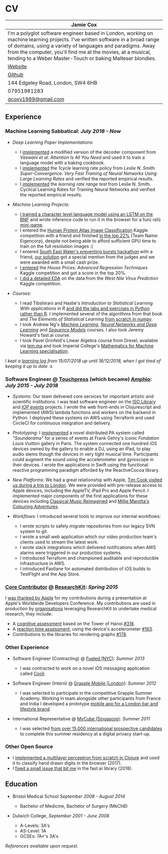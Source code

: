 # CV

| Jamie Cox  |
|---------------------------------------------------------------------------------------------------------------|
| I'm a polyglot software engineer based in London, working on machine learning projects. I've written software in a broad range of domains, using a variety of languages and paradigms. Away from the computer, you'll find me at the movies, at a musical, tending to a Weber Master-Touch or baking Malteser blondies. |
| [Website](https://www.coxy1989.com/)  |
| [Github](https://github.com/coxy1989)  |
| 144 Edgeley Road, London, SW4 6HB  |
| 07951981283  |
| gcoxy1989@gmail.com  |

## Experience

### Machine Learning Sabbatical: *July 2018 - Now*

- *Deep Learning Paper Implementations*: 
	- I [implemented](https://github.com/coxy1989/tfmr) a modified version of the decoder component from *Vaswani et al. Attention Is All You Need* and used it to train a language model with a baking cookbook.
	- I [implemented](https://github.com/coxy1989/superconv) the *1cycle* learning rate policy from *Leslie N. Smith. Super-Convergence: Very Fast Training of Neural Networks Using Large Learning Rates* and verified the reported empirical results.
	- I [implemented](https://github.com/coxy1989/clr) the *learning rate range test* from  Leslie N. Smith. Cyclical Learning Rates for Training Neural Networks and verified the reported empirical results.

- *Machine Learning Projects:* 
	- [I trained a character level language model using an LSTM on the BNF](https://github.com/coxy1989/rx) and wrote inference code to run it in the browser for a fun(-ish) [mini-game](https://rx.coxy1989.com/).
	- I entered the [Human Protein Atlas Image Classification](https://www.kaggle.com/c/human-protein-atlas-image-classification) Kaggle competition with a friend and finished [in the top 22%](https://www.kaggle.com/c/human-protein-atlas-image-classification/leaderboard) (Team Name: Eigencorp), despite not being able to afford sufficient GPU time to train on the full resolution images :(
	-  I entered [South East Water's preventing bursts hackathon](https://solveitsew.devpost.com/) with a friend, [our solution](https://docs.google.com/presentation/d/1kaTD7jr0DhJR7IDXVY0lVQ7-jD_r_qhhgqzK9_5nKRc/edit#slide=id.p) got a special mention from the judges and we were awarded with a small cash prize.
	- [I entered](https://github.com/coxy1989/house-prices) the *House Prices: Advanced Regression Techniques* Kaggle competition and got a score in the top 20%.
	- [I did a detailed EDA](https://github.com/coxy1989/west-nile-virus) on the data from the *West Nile Virus Prediction* Kaggle competition.

- *Courses:* 
	- I read Tibshirani and Hastie's *Introduction to Statistical Learning With applications in R* [and did the labs and exercises in Python rather than R](https://github.com/coxy1989/isl). I implemented several of the algorithms from that book and *The Elements of Statistical Learning* [from scratch in numpy](https://github.com/coxy1989/algs).
	- I took Andrew Ng's [*Machine Learning*](https://github.com/coxy1989/ng_ml), [*Neural Networks and Deep Learning*](https://www.coursera.org/account/accomplishments/records/8PMHWASDBR88) and [*Sequence Models*](https://www.coursera.org/account/accomplishments/records/DTG5PML6SWAJ) courses. I also took Jeremy Howard's fast.ai course.
	- I took Pavel Grinfeld's Linear Algebra course from Drexel, available via [lem.ma](https://www.lem.ma/) and took Imperial College's [Mathematics for Machine Learning specialisation](https://www.coursera.org/account/accomplishments/specialization/certificate/ARMLMTNPZJTD).

*I kept a [learning log](https://www.coxy1989.com/learning_log.html) from 15/07/2018 up until 18/12/2018, when I got tired of keeping it up to date :s* 

### Software Engineer @ [Touchpress](https://en.wikipedia.org/wiki/Touchpress) (which became) [Amphio](https://www.amphio.co/): *July 2015 - July 2018*

- *Systems:* Our team delivered core services for important artistic and scientific institutions. I was lead software engineer on the [ISO Library](https://www.amphio.co/iso.html) and [IOP events](https://www.amphio.co/iop-events.html) projects. I wrote the web front-ends in Clojurescript and implemented (AWS) lambda functions and workers on the backend in Python. I deployed these systems on AWS using Terraform and used CircleCI for continuous integration and delivery. 

- *Prototyping:* I [implemented](https://github.com/coxy1989/soundarama_open_source) a novel distributed PA system called *"Soundarama"* for a series of events at Frank Gehry's iconic *Fondation Louis Vuitton* gallery in Paris. The system connected one hundred iOS devices owned by the gallery to enable a DJ, using an iPad, to play audio stems though the devices in very tight musical time. Participants could augment the sound using the accelerometer and gyroscope in their devices. I wrote the applications in Swift using the functional reactive programming paradigm afforded by the ReactiveCocoa library.

- *New Platforms:* We had a great relationship with Apple, [Tim Cook visited us during a trip to London](https://twitter.com/tim_cook/status/663750294837178368). We were provided with pre-release access to Apple devices, including the AppleTV, iPad Pro and Apple Pencil.  I implemented major components of the first applications for these devices including
[Classical Music Reimagined](https://itunes.apple.com/gb/app/classical-music-reimagined/id1046460216) and [Millie Marotta's Colouring Adventures](https://itunes.apple.com/gb/app/millie-marottas-colouring-adventures/id1064432319?mt=8).

- *Workflows:* I introduced several tools to improve our internal workflows:
	- I wrote scripts to safely migrate repositories from our legacy SVN system to git.
	- I wrote a small web application which our video production team's clients used to stream the latest work.
	- I wrote slack integrations which delivered notifications when AWS alarms were triggered in our production systems.
	- I introduced Terraform and championed auditable and reproducible infrastructure in AWS.
	- I introduced Fastlane for automated distribution of iOS builds to TestFlight and the App Store.

### [Core Contributor](https://github.com/ResearchKit/ResearchKit/graphs/contributors?from=2015-04-12&to=2018-04-07&type=a) @ [ResearchKit](https://github.com/ResearchKit/ResearchKit): *Spring 2015*

I [was thanked by Apple](https://developer.apple.com/videos/play/wwdc2016/234/?time=1571)  for my contributions during a presentation at Apple's Worldwide Developers Conference. My contributions are used in production by [organisations](https://qolty.com/) leveraging ResearchKit to undertake medical research, they include:


- A [cognitive assessment](http://researchkit.org/docs/docs/ActiveTasks/ActiveTasks.html#tower) based on the Tower of Hanoi [#318](https://github.com/ResearchKit/ResearchKit/pull/318).
- A [reaction time assessment](http://researchkit.org/docs/docs/ActiveTasks/ActiveTasks.html#reaction), using the device's accelerometer [#163](https://github.com/ResearchKit/ResearchKit/pull/163).
- Contributions to the libraries for rendering graphs [#178](https://github.com/ResearchKit/ResearchKit/pull/178).

### Other Experience

- Software Engineer (Contracting) @ [Fueled (NYC)](https://fueled.com): *Summer 2013*
	- I was contracted to work on a novel iOS messaging application called [Cooli](https://www.crunchbase.com/organization/cooli-labs#section-overview).

- Software Engineer (Intern) @ [Grapple Mobile (London)](https://www.crunchbase.com/organization/grapple-mobile): *Summer 2012*
	- I was selected to participate in the competitive Grapple Summer Academy. Working in  team alongside other participants from France and India I developed a prototype [mobile app for a London bar and lifestyle brand](http://neatserver.herokuapp.com/about.php).

- International Representative @ [MyCube (Singapore)](https://www.crunchbase.com/organization/mycube): *Summer 2011*
	- I was selected [from over 15,000 international prospective candidates](https://www.prnewswire.com/news-releases/digital-life-academy-announces-members-for-the-2011-session-123914349.html) to complete this summer residency at a digital privacy start-up.

### Other Open Source

- I [implemented a multilayer perceptron from scratch in Clojure](https://github.com/coxy1989/clj_mnist) and used it to classify hand drawn digits in the browser (2017).
- I [fixed a small issue that bit me](https://github.com/fastai/fastai/pull/1332) in the fast.ai library (2018).

## Education

- Bristol Medical School *September 2008 - August 2014*
	- Bachelor of Medicine, Bachelor of Surgery (MbChB)

- Dulwich College, *September 2001 - June 2008*
	- A-Levels: 3A's
	- AS-Level: 1A
	- GCSEs: 7A*'s 3A's
 
*References available upon request.*

